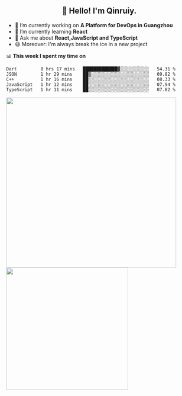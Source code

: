 <h2 align="center">👋 Hello! I'm Qinruiy.</h2>


- 🔭 I’m currently working on **A Platform for DevOps in Guangzhou**
- 🌱 I’m currently learning **React**
- 💬 Ask me about **React,JavaScript and TypeScript**
- 😃 Moreover: I'm always break the ice in a new project

📊 **This week I spent my time on**

<!--START_SECTION:waka-->
```text
Dart         8 hrs 17 mins   █████████████▓░░░░░░░░░░░   54.31 % 
JSON         1 hr 29 mins    ██▒░░░░░░░░░░░░░░░░░░░░░░   09.82 % 
C++          1 hr 16 mins    ██░░░░░░░░░░░░░░░░░░░░░░░   08.33 % 
JavaScript   1 hr 12 mins    ██░░░░░░░░░░░░░░░░░░░░░░░   07.94 % 
TypeScript   1 hr 11 mins    ██░░░░░░░░░░░░░░░░░░░░░░░   07.82 % 
```
<!--END_SECTION:waka-->

<p>
<img align="left" width="460" src="https://github-readme-stats.vercel.app/api?username=Qinruiy&custom_title=Qrinruiy's Github Stats&theme=graywhite&hide_border=true"/> <img align="left" width="330" src="https://github-readme-stats.vercel.app/api/top-langs/?username=Qinruiy&layout=compact&theme=graywhite&hide_border=true"/>
</p>
